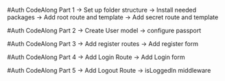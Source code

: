 #Auth CodeAlong Part 1
-> Set up folder structure
-> Install needed packages
-> Add root route and template
-> Add secret route and template

#Auth CodeAlong Part 2
-> Create User model
-> configure passport

#Auth CodeAlong Part 3
-> Add register routes
-> Add register form

#Auth CodeAlong Part 4
-> Add Login Route 
-> Add Login form 

#Auth CodeAlong Part 5
-> Add Logout Route 
-> isLoggedIn middleware
